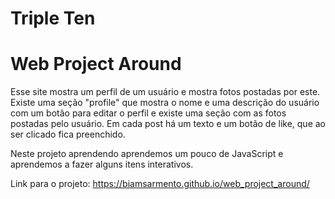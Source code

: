 # Triple Ten
# Web Project Around

Esse site mostra um perfil de um usuário e mostra fotos postadas por este. Existe uma seção "profile" 
que mostra o nome e uma descrição do usuário com um botão para editar o perfil e existe uma seção com as fotos postadas pelo usuário. 
Em cada post há um texto e um botão de like, que ao ser clicado fica preenchido.

Neste projeto aprendendo aprendemos um pouco de JavaScript e aprendemos a fazer alguns itens interativos. 

Link para o projeto: https://biamsarmento.github.io/web_project_around/
